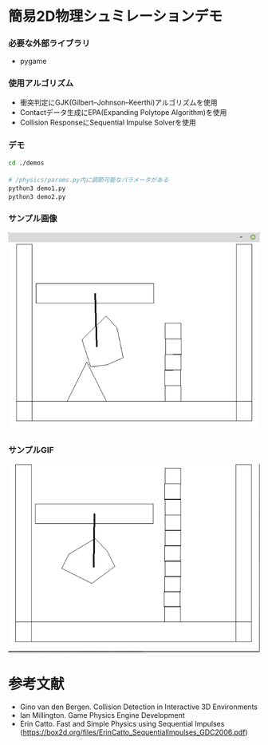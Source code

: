 # 簡易2D物理シュミレーションデモ

### 必要な外部ライブラリ
* pygame

### 使用アルゴリズム
* 衝突判定にGJK(Gilbert–Johnson–Keerthi)アルゴリズムを使用
* Contactデータ生成にEPA(Expanding Polytope Algorithm)を使用
* Collision ResponseにSequential Impulse Solverを使用

### デモ
``` bash
cd ./demos

# /physics/params.py内に調節可能なパラメータがある
python3 demo1.py
python3 demo2.py
```

### サンプル画像
![sample1.png](images/sample1.png)

### サンプルGIF
![gif1.gif](images/gif1.gif)

# 参考文献
* Gino van den Bergen. Collision Detection in Interactive 3D Environments
* Ian Millington. Game Physics Engine Development
* Erin Catto. Fast and Simple Physics using Sequential Impulses
  (https://box2d.org/files/ErinCatto_SequentialImpulses_GDC2006.pdf)